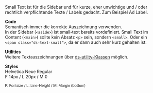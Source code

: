 Small Text ist für die Sidebar und für kurze, eher unwichtige und / oder rechtlich verpflichtende Texte / Labels gedacht. Zum Beispiel Ad Label.

__Code__  
Semantisch immer die korrekte Auszeichnung verwenden.  
In der Sidebar (`<aside>`) ist small-text bereits vordefiniert.
Small Text im Content (`<main>`) sollte kein Absatz `<p>` sein, sondern `<small>`. Oder ein `<span class="ds-text-small">`, da er dann auch sehr kurz gehalten ist.  

__Utilities__  
Weitere Textauszeichnungen über [ds-utility-Klassen](#group-utilities-component-typography-utilities) möglich.

__Styles__  
Helvetica Neue Regular  
F 14px / L 20px / M 0   
 
<small>F: Fontsize / L: Line-Height / M: Margin (bottom)</small>
